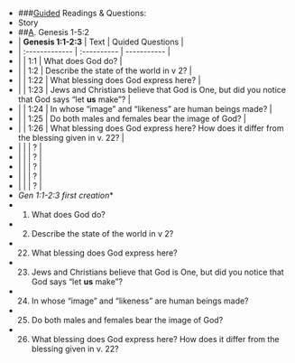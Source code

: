 - ###[Guided](<Guided.md>) Readings & Questions:
- Story
- ##[A](<A.md>). Genesis 1-5:2
- | **Genesis 1:1-2:3**       | Text   | Quided Questions     |
- | :------------- | :---------- | ----------- |
- |   | 1:1  | What does God do?   |
- |   | 1:2 | Describe the state of the world in v 2? |
- |   | 1:22 | What blessing does God express here? |
- |   | 1:23 | Jews and Christians believe that God is One, but did you notice that God says “let **us** make”? |
- |   | 1:24 |  In whose “image” and “likeness” are human beings made? |
- |   | 1:25 | Do both males and females bear the image of God? |
- |   | 1:26 | What blessing does God express here? How does it differ from the blessing given in v. 22? |
- |   |  | ? |
- |   |  | ? |
- |   |  | ? |
- |   |  | ? |
- |   |  | ? |
- *Gen 1:1-2:3 first creation**
- 1. What does God do?
- 2. Describe the state of the world in v 2?
- 22. What blessing does God express here?
- 23. Jews and Christians believe that God is One, but did you notice that God says “let **us** make”?
- 24. In whose “image” and “likeness” are human beings made?
- 25. Do both males and females bear the image of God?
- 26. What blessing does God express here? How does it differ from the blessing given in v. 22?
